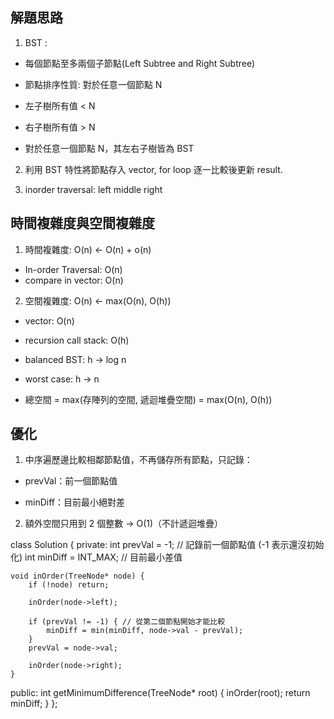 ## 解題思路
1. BST : 
 - 每個節點至多兩個子節點(Left Subtree and Right Subtree)
 
 - 節點排序性質: 對於任意一個節點 N
  - 左子樹所有值 < N
  - 右子樹所有值 > N

 - 對於任意一個節點 N，其左右子樹皆為 BST

2. 利用 BST 特性將節點存入 vector, for loop 逐一比較後更新 result.

3. inorder traversal: left middle right

## 時間複雜度與空間複雜度
1. 時間複雜度: O(n) <- O(n) + o(n)
 - In-order Traversal: O(n)
 - compare in vector: O(n)

2. 空間複雜度: O(n) <- max(O(n), O(h))
 - vector<int>: O(n)
 - recursion call stack: O(h)
  - balanced BST: h -> log n
  - worst case: h -> n

 - 總空間 = max(存陣列的空間, 遞迴堆疊空間) = max(O(n), O(h))

## 優化
1. 中序遍歷邊比較相鄰節點值，不再儲存所有節點，只記錄：
 - prevVal：前一個節點值

 - minDiff：目前最小絕對差

2. 額外空間只用到 2 個整數 → O(1)（不計遞迴堆疊）

class Solution {
private:
    int prevVal = -1;     // 記錄前一個節點值 (-1 表示還沒初始化)
    int minDiff = INT_MAX; // 目前最小差值

    void inOrder(TreeNode* node) {
        if (!node) return;

        inOrder(node->left);

        if (prevVal != -1) { // 從第二個節點開始才能比較
            minDiff = min(minDiff, node->val - prevVal);
        }
        prevVal = node->val;

        inOrder(node->right);
    }

public:
    int getMinimumDifference(TreeNode* root) {
        inOrder(root);
        return minDiff;
    }
};